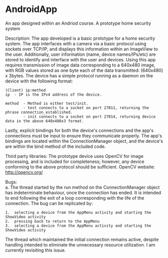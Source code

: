 # AndroidApp
An app designed within an Andriod course. A prototype home security system

Description:				The app developed is a basic prototype for a home security system.
					The app interfaces with a camera via a basic protocol using sockets
					over TCP/IP, and displays this information within an ImageView
					to the user. Additionally, user information (name, device names/IPs/etc)
					are stored to identify and interface with the user and devices.
					Using this app requires transmission of image data corresponding to
					a 640x480 image, with RGB values stored as one byte each of the data
					transmitted: (640x480) x 3bytes. The device has a simple protocol
					running as a daemon on the device with the following format:
					
```
(Client) ip:method
ip 	- IP is the IPv4 address of the device.
	 
method	- Method is either test/init.
		- test connects to a socket on port 27011, returning the phrase connection_established.
		- init connects to a socket on port 27014, returning device data in the above 640x480x3 format.
```
													
Lastly, explicit bindings for both the device's connections and the app's connections must be input to ensure they communicate properly. The app's bindings are located within the ConnectionManager object, and the device's are within the bind method of the included code.
					
Third party libraries:		The prototype device uses OpenCV for image processing, and is included for completeness; however, any device conforming to the above protocol should be sufficient.
	OpenCV website: http://opencv.org/
	
Bugs:				
	a.	The thread started by the run method on the ConnectionManager object has indeterminate behaviour, once the connection has ended. It is intended to end following the exit of a loop corresponding with the life of the connection. The bug can be replicated by:
	
	1.	selecting a device from the AppMenu activity and starting the ShowVideo activity	
	2.	pressing back to return to the AppMenu
	3.	selecting a device from the AppMenu activity and starting the ShowVideo activity
	
The thread which maintained the initial connection remains active, despite handling intended to eliminate the unnecessary resource utilization. I am currently revisiting this issue.
